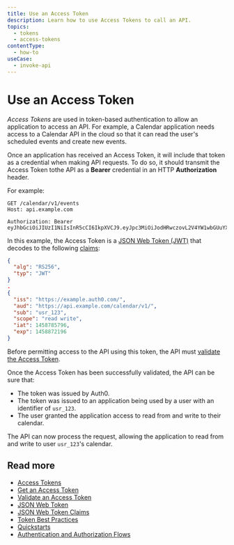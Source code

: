```yaml
---
title: Use an Access Token
description: Learn how to use Access Tokens to call an API.
topics:
  - tokens
  - access-tokens
contentType:
  - how-to
useCase:
  - invoke-api
---
```


# Use an Access Token

<dfn data-key="access-token">Access Tokens</dfn> are used in token-based authentication to allow an application to access an API. For example, a Calendar application needs access to a Calendar API in the cloud so that it can read the user's scheduled events and create new events.

Once an application has received an Access Token, it will include that token as a credential when making API requests. To do so, it should transmit the Access Token tothe API as a **Bearer** credential in an HTTP **Authorization** header.

For example:

```text
GET /calendar/v1/events
Host​: api.example.com

Authorization: Bearer eyJhbGciOiJIUzI1NiIsInR5cCI6IkpXVCJ9.eyJpc3MiOiJodHRwczovL2V4YW1wbGUuYXV0aDAuY29tLyIsImF1ZCI6Imh0dHBzOi8vYXBpLmV4YW1wbGUuY29tL2NhbGFuZGFyL3YxLyIsInN1YiI6InVzcl8xMjMiLCJpYXQiOjE0NTg3ODU3OTYsImV4cCI6MTQ1ODg3MjE5Nn0.CA7eaHjIHz5NxeIJoFK9krqaeZrPLwmMmgI_XiQiIkQ
```

In this example, the Access Token is a [JSON Web Token (JWT)](/tokens/concepts/jwt) that decodes to the following [claims](/tokens/concepts/jwt-claims):

```json
{
  "alg": "RS256",
  "typ": "JWT"
}
.
{
  "iss": "https://example.auth0.com/",
  "aud": "https://api.example.com/calendar/v1/",
  "sub": "usr_123",
  "scope": "read write",
  "iat": 1458785796,
  "exp": 1458872196
}
```

Before permitting access to the API using this token, the API must [validate the Access Token](/tokens/guides/access-token/validate-access-token).

Once the Access Token has been successfully validated, the API can be sure that:

* The token was issued by Auth0.
* The token was issued to an application being used by a user with an identifier of `usr_123`.
* The user granted the application access to read from and write to their calendar.

The API can now process the request, allowing the application to read from and write to user `usr_123`'s calendar.

## Read more

* [Access Tokens](/tokens/concepts/access-tokens)
* [Get an Access Token](/tokens/guides/access-token/get-access-tokens)
* [Validate an Access Token](/tokens/guides/access-token/validate-access-token)
* [JSON Web Token](/tokens/concepts/jwt)
* [JSON Web Token Claims](/tokens/concepts/jwt-claims)
* [Token Best Practices](/best-practices/token-best-practices)
* [Quickstarts](/quickstarts)
* [Authentication and Authorization Flows](/flows)
